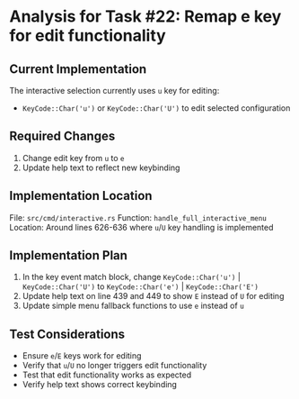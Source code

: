 # Analysis for Task #22: Remap e key for edit functionality

## Current Implementation
The interactive selection currently uses `u` key for editing:
- `KeyCode::Char('u')` or `KeyCode::Char('U')` to edit selected configuration

## Required Changes
1. Change edit key from `u` to `e`
2. Update help text to reflect new keybinding

## Implementation Location
File: `src/cmd/interactive.rs`
Function: `handle_full_interactive_menu`
Location: Around lines 626-636 where `u`/`U` key handling is implemented

## Implementation Plan
1. In the key event match block, change `KeyCode::Char('u')` | `KeyCode::Char('U')` to `KeyCode::Char('e')` | `KeyCode::Char('E')`
2. Update help text on line 439 and 449 to show `E` instead of `U` for editing
3. Update simple menu fallback functions to use `e` instead of `u`

## Test Considerations
- Ensure `e`/`E` keys work for editing
- Verify that `u`/`U` no longer triggers edit functionality
- Test that edit functionality works as expected
- Verify help text shows correct keybinding